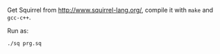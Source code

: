Get Squirrel from http://www.squirrel-lang.org/, compile it with `make` and `gcc-c++`.


Run as:
```
./sq prg.sq
```
